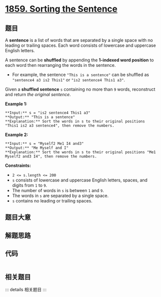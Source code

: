 # [1859. Sorting the Sentence](https://leetcode.com/problems/sorting-the-sentence)

## 题目

A **sentence** is a list of words that are separated by a single space with no
leading or trailing spaces. Each word consists of lowercase and uppercase
English letters.

A sentence can be **shuffled** by appending the **1-indexed word position** to
each word then rearranging the words in the sentence.

  * For example, the sentence `"This is a sentence"` can be shuffled as `"sentence4 a3 is2 This1"` or `"is2 sentence4 This1 a3"`.

Given a **shuffled sentence** `s` containing no more than `9` words,
reconstruct and return _the original sentence_.



**Example 1:**

    
    
    **Input:** s = "is2 sentence4 This1 a3"
    **Output:** "This is a sentence"
    **Explanation:** Sort the words in s to their original positions "This1 is2 a3 sentence4", then remove the numbers.
    

**Example 2:**

    
    
    **Input:** s = "Myself2 Me1 I4 and3"
    **Output:** "Me Myself and I"
    **Explanation:** Sort the words in s to their original positions "Me1 Myself2 and3 I4", then remove the numbers.
    



**Constraints:**

  * `2 <= s.length <= 200`
  * `s` consists of lowercase and uppercase English letters, spaces, and digits from `1` to `9`.
  * The number of words in `s` is between `1` and `9`.
  * The words in `s` are separated by a single space.
  * `s` contains no leading or trailing spaces.


## 题目大意

## 解题思路

## 代码

```javascript

```

## 相关题目

::: details 相关题目
:::
